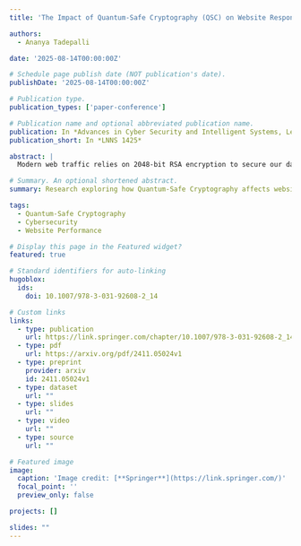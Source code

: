 ```yaml
---
title: 'The Impact of Quantum-Safe Cryptography (QSC) on Website Response'

authors:
  - Ananya Tadepalli

date: '2025-08-14T00:00:00Z'

# Schedule page publish date (NOT publication's date).
publishDate: '2025-08-14T00:00:00Z'

# Publication type.
publication_types: ['paper-conference']

# Publication name and optional abbreviated publication name.
publication: In *Advances in Cyber Security and Intelligent Systems, Lecture Notes in Networks and Systems, vol 1425*
publication_short: In *LNNS 1425*

abstract: |
  Modern web traffic relies on 2048-bit RSA encryption to secure our data in transit. Rapid advances in Quantum Computing pose a grave challenge by allowing hackers to break this encryption in hours. In August of 2024, the National Institute of Standards and Technology published Quantum-Safe Cryptography (QSC) standards, including CRYSTALS-Kyber for general encryption and CRYSTALS-Dilithium, FALCON, and SPHINCS+ for digital signatures. Despite this proactive approach, the slow adoption of encryption protocols remains a concern, leaving a significant portion of data vulnerable to interception. In this context, this study aims to evaluate the impact of NIST’s Quantum-Resistant Cryptographic Algorithms on website response times, particularly focusing on SSL handshake time and total download time under varying network conditions. By assessing the performance of these algorithms, this research seeks to provide empirical evidence and a reusable framework for validating the efficacy of QSC in real-world scenarios. It was found that the QSC algorithms outperformed the classical algorithm under normal and congested network conditions. There was also found to be an improvement in the total download time for larger file sizes, and a better performance by QSC under higher latency and packet loss conditions. Therefore, this study recommends that websites switch to QSC when the standards are ratified. These insights are crucial for accelerating the adoption of QSC and ensuring the security of data in the face of quantum computing threats. A limitation of this study is that real-world network environments may exhibit additional complexities and variations not captured in this test environment, which may affect the generalizability of the findings.

# Summary. An optional shortened abstract.
summary: Research exploring how Quantum-Safe Cryptography affects website performance, presented in Springer LNNS 1425 conference proceedings.

tags:
  - Quantum-Safe Cryptography
  - Cybersecurity
  - Website Performance

# Display this page in the Featured widget?
featured: true

# Standard identifiers for auto-linking
hugoblox:
  ids:
    doi: 10.1007/978-3-031-92608-2_14

# Custom links
links:
  - type: publication
    url: https://link.springer.com/chapter/10.1007/978-3-031-92608-2_14
  - type: pdf
    url: https://arxiv.org/pdf/2411.05024v1
  - type: preprint
    provider: arxiv
    id: 2411.05024v1
  - type: dataset
    url: ""
  - type: slides
    url: ""
  - type: video
    url: ""
  - type: source
    url: ""

# Featured image
image:
  caption: 'Image credit: [**Springer**](https://link.springer.com/)'
  focal_point: ''
  preview_only: false

projects: []

slides: ""
---
```

